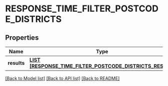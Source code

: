 # RESPONSE_TIME_FILTER_POSTCODE_DISTRICTS

## Properties
Name | Type | Description | Notes
------------ | ------------- | ------------- | -------------
**results** | [**LIST [RESPONSE_TIME_FILTER_POSTCODE_DISTRICTS_RESULT]**](ResponseTimeFilterPostcodeDistrictsResult.md) |  | [default to null]

[[Back to Model list]](../README.md#documentation-for-models) [[Back to API list]](../README.md#documentation-for-api-endpoints) [[Back to README]](../README.md)


